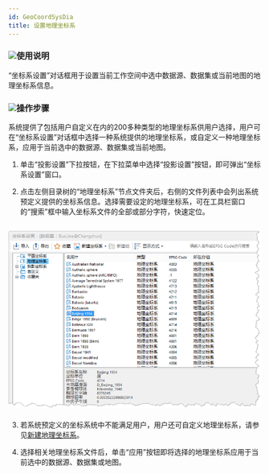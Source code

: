 ```yaml
---
id: GeoCoordSysDia
title: 设置地理坐标系  
---  
```

 ### ![](../../img/read.gif)使用说明

 “坐标系设置”对话框用于设置当前工作空间中选中数据源、数据集或当前地图的地理坐标系信息。

 ### ![](../../img/read.gif)操作步骤

系统提供了包括用户自定义在内的200多种类型的地理坐标系供用户选择，用户可在“坐标系设置”对话框中选择一种系统提供的地理坐标系，或自定义一种地理坐标系，应用于当前选中的数据源、数据集或当前地图。



   1. 单击“投影设置”下拉按钮，在下拉菜单中选择“投影设置”按钮，即可弹出“坐标系设置”窗口。

   2. 点击左侧目录树的“地理坐标系”节点文件夹后，右侧的文件列表中会列出系统预定义提供的坐标系信息。选择需要设定的地理坐标系，可在工具栏窗口的“搜索”框中输入坐标系文件的全部或部分字符，快速定位。

 ![](img/SettingGeoSys.png)  
 ---  
   3. 若系统预定义的坐标系统中不能满足用户，用户还可自定义地理坐标系，请参见[新建地理坐标系](NewGeoCoordSys)。

   4. 选择相关地理坐标系文件后，单击“应用”按钮即将选择的地理坐标系应用于当前选中的数据源、数据集或地图。
